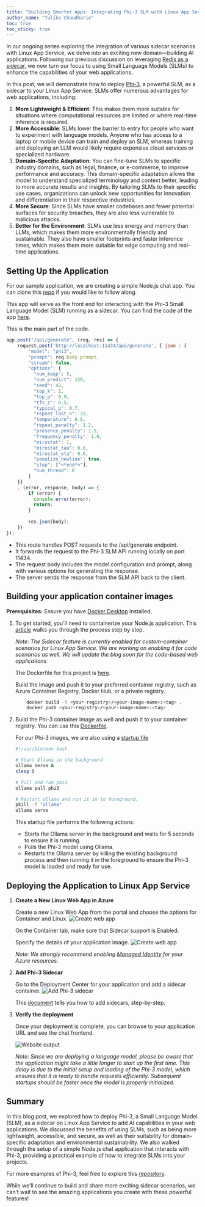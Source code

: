 ```yaml
---
title: "Building Smarter Apps: Integrating Phi-3 SLM with Linux App Service"
author_name: "Tulika Chaudharie"
toc: true
toc_sticky: true
---
```


In our ongoing series exploring the integration of various sidecar scenarios with Linux App Service, we delve into an exciting new domain—building AI applications. Following our previous discussion on leveraging [Redis as a sidecar](https://azure.github.io/AppService/2024/07/19/Using-Redis-with-Sidecar.html), we now turn our focus to using Small Language Models (SLMs) to enhance the capabilities of your web applications.

In this post, we will demonstrate how to deploy [Phi-3](https://azure.microsoft.com/blog/introducing-phi-3-redefining-whats-possible-with-slms/), a powerful SLM, as a sidecar to your Linux App Service. SLMs offer numerous advantages for web applications, including:

1. **More Lightweight & Efficient**: This makes them more suitable for situations where computational resources are limited or where real-time inference is required.
2. **More Accessible**: SLMs lower the barrier to entry for people who want to experiment with language models. Anyone who has access to a laptop or mobile device can train and deploy an SLM, whereas training and deploying an LLM would likely require expensive cloud services or specialized hardware.
3. **Domain-Specific Adaptation**: You can fine-tune SLMs to specific industry domains, such as legal, finance, or e-commerce, to improve performance and accuracy. This domain-specific adaptation allows the model to understand specialized terminology and context better, leading to more accurate results and insights. By tailoring SLMs to their specific use cases, organizations can unlock new opportunities for innovation and differentiation in their respective industries.
4. **More Secure**: Since SLMs have smaller codebases and fewer potential surfaces for security breaches, they are also less vulnerable to malicious attacks.
5. **Better for the Environment**: SLMs use less energy and memory than LLMs, which makes them more environmentally friendly and sustainable. They also have smaller footprints and faster inference times, which makes them more suitable for edge computing and real-time applications.

## Setting Up the Application

For our sample application, we are creating a simple Node.js chat app. You can clone this [repo](https://github.com/Azure-Samples/sidecar-samples/tree/main/slm-using-ollama/slm-using-ollama) if you would like to follow along.

This app will serve as the front end for interacting with the Phi-3 Small Language Model (SLM) running as a sidecar. You can find the code of the app [here](https://github.com/Azure-Samples/sidecar-samples/blob/main/slm-using-ollama/slm-using-ollama/webapp/app.js).

This is the main part of the code.

```javascript
app.post("/api/generate", (req, res) => {
    request.post('http://localhost:11434/api/generate', { json : {
        "model": "phi3",
        "prompt": req.body.prompt,
        "stream": false,
        "options": {
          "num_keep": 5,
          "num_predict": 150,
          "seed": 42,
          "top_k": 1,
          "top_p": 0.9,
          "tfs_z": 0.5,
          "typical_p": 0.7,
          "repeat_last_n": 33,
          "temperature": 0.8,
          "repeat_penalty": 1.2,
          "presence_penalty": 1.5,
          "frequency_penalty": 1.0,
          "mirostat": 1,
          "mirostat_tau": 0.8,
          "mirostat_eta": 0.6,
          "penalize_newline": true,
          "stop": ["<*end*>"],
          "num_thread": 8
        }
    }}
    , (error, response, body) => {
        if (error) {
          console.error(error);
          return;
        }
        
        res.json(body);
    })
});
```

* This route handles POST requests to the /api/generate endpoint.
* It forwards the request to the Phi-3 SLM API running locally on port 11434.
* The request body includes the model configuration and prompt, along with various options for generating the response.
* The server sends the response from the SLM API back to the client.

## Building your application container images

**Prerequisites:** Ensure you have [Docker Desktop](https://www.docker.com/products/docker-desktop/) installed.

1. To get started, you'll need to containerize your Node.js application. This [article](https://docs.docker.com/language/nodejs/containerize/) walks you through the process step by step.

    *Note: The Sidecar feature is currently enabled for custom-container scenarios for Linux App Service. We are working on enabling it for code scenarios as well. We will update the blog soon for the code-based web applications*

    The Dockerfile for this project is [here](https://github.com/Azure-Samples/sidecar-samples/blob/main/slm-using-ollama/slm-using-ollama/webapp/Dockerfile).

    Build the image and push it to your preferred container registry, such as Azure Container Registry, Docker Hub, or a private registry.

    ```bash
        docker build -t <your-registry>/<your-image-name>:<tag> .
        docker push <your-registry>/<your-image-name>:<tag>
    ```

2. Build the Phi-3 container image as well and push it to your container registry. You can use this [Dockerfile](https://github.com/Azure-Samples/sidecar-samples/blob/main/slm-using-ollama/slm-using-ollama/slm/Dockerfile).

    For our Phi-3 images, we are also using a [startup file](https://github.com/Azure-Samples/sidecar-samples/blob/main/slm-using-ollama/slm-using-ollama/slm/startup.sh)

    ```bash
    #!/usr/bin/env bash
    
    # Start Ollama in the background
    ollama serve &
    sleep 5
    
    # Pull and run phi3
    ollama pull phi3
    
    # Restart ollama and run it in to foreground.
    pkill -f "ollama"
    ollama serve
    ```

    This startup file performs the following actions:
    * Starts the Ollama server in the background and waits for 5 seconds to ensure it is running.
    * Pulls the Phi-3 model using Ollama.
    * Restarts the Ollama server by killing the existing background process and then running it in the foreground to ensure the Phi-3 model is loaded and ready for use.

## Deploying the Application to Linux App Service

1. **Create a New Linux Web App in Azure**

    Create a new Linux Web App from the portal and choose the options for Container and Linux.
    ![Create web app]({{site.baseurl}}/media/2024/07/CreateWebApp.jpg)

    On the Container tab, make sure that Sidecar support is Enabled.

    Specify the details of your application image.
    ![Create web app]({{site.baseurl}}/media/2024/07/AddContainer.jpg)

    *Note: We strongly recommend enabling [Managed Identity](https://learn.microsoft.com/azure/app-service/overview-managed-identity?tabs=portal%2Chttp) for your Azure resources.*

2. **Add Phi-3 Sidecar**

    Go to the Deployment Center for your application and add a sidecar container.
    ![Add Phi-3 sidecar]({{site.baseurl}}/media/2024/08/phi-sidecar.jpg)

    This [document](https://learn.microsoft.com/azure/app-service/tutorial-custom-container-sidecar) tells you how to add sidecars, step-by-step.

3. **Verify the deployment**

    Once your deployment is complete, you can browse to your application URL and see the chat frontend.
    
    ![Website output]({{site.baseurl}}/media/2024/08/phi-output.jpg)


    *Note: Since we are deploying a language model, please be aware that the application might take a little longer to start up the first time. This delay is due to the initial setup and loading of the Phi-3 model, which ensures that it is ready to handle requests efficiently. Subsequent startups should be faster once the model is properly initialized.*

## Summary

In this blog post, we explored how to deploy Phi-3, a Small Language Model (SLM), as a sidecar on Linux App Service to add AI capabilities in your web applications. We discussed the benefits of using SLMs, such as being more lightweight, accessible, and secure, as well as their suitability for domain-specific adaptation and environmental sustainability. We also walked through the setup of a simple Node.js chat application that interacts with Phi-3, providing a practical example of how to integrate SLMs into your projects.

For more examples of Phi-3, feel free to explore this [repository](https://github.com/microsoft/Phi-3CookBook).

While we’ll continue to build and share more exciting sidecar scenarios, we can’t wait to see the amazing applications you create with these powerful features!
